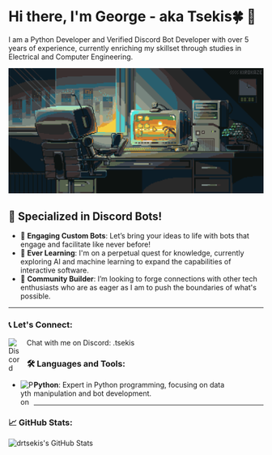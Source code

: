 # Hi there, I'm George - aka Tsekis🍀 👋

I am a Python Developer and Verified Discord Bot Developer with over 5 years of experience, currently enriching my skillset through studies in Electrical and Computer Engineering.

![Design and Development](https://github.com/drtsekis/drtsekis/blob/main/TsekisGif.gif)

## 🐍 Specialized in Discord Bots!

- 🔭 **Engaging Custom Bots**: Let’s bring your ideas to life with bots that engage and facilitate like never before!
- 🌱 **Ever Learning**: I'm on a perpetual quest for knowledge, currently exploring AI and machine learning to expand the capabilities of interactive software.
- 👯 **Community Builder**: I’m looking to forge connections with other tech enthusiasts who are as eager as I am to push the boundaries of what's possible.

---

### 📞 Let's Connect:

[<img align="left" alt="Discord" width="26px" src="https://img.icons8.com/color/344/discord-new-logo.png" style="padding-right:10px;" />](https://discordapp.com/users/847483542442737705) Chat with me on Discord: .tsekis

### 🛠️ Languages and Tools:

<!-- Here you can insert the icons and descriptions for each tool and language -->
<!-- Example: -->
- <img align="left" alt="Python" width="26px" src="https://cdn.jsdelivr.net/gh/devicons/devicon/icons/python/python-original.svg" /> **Python**: Expert in Python programming, focusing on data manipulation and bot development.

---

### 📈 GitHub Stats:

<img align="left" alt="drtsekis's GitHub Stats" src="https://github-readme-stats.vercel.app/api?username=drtsekis&show_icons=true&hide_border=true&title_color=ff652f&icon_color=FFE400&bg_color=09131B&text_color=ffffff&border_color=0c1a25"/>
